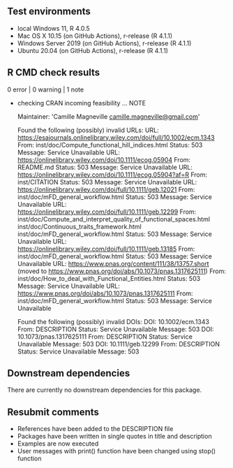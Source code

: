 ## Test environments

* local Windows 11, R 4.0.5
* Mac OS X 10.15 (on GitHub Actions), r-release (R 4.1.1)
* Windows Server 2019 (on GitHub Actions), r-release (R 4.1.1)
* Ubuntu 20.04 (on GitHub Actions), r-release (R 4.1.1)


## R CMD check results

0 error | 0 warning | 1 note

* checking CRAN incoming feasibility ... NOTE

  Maintainer: 'Camille Magneville <camille.magneville@gmail.com>'
  
  Found the following (possibly) invalid URLs:
    URL: https://esajournals.onlinelibrary.wiley.com/doi/full/10.1002/ecm.1343
      From: inst/doc/Compute_functional_hill_indices.html
      Status: 503
      Message: Service Unavailable
    URL: https://onlinelibrary.wiley.com/doi/10.1111/ecog.05904
      From: README.md
      Status: 503
      Message: Service Unavailable
    URL: https://onlinelibrary.wiley.com/doi/10.1111/ecog.05904?af=R
      From: inst/CITATION
      Status: 503
      Message: Service Unavailable
    URL: https://onlinelibrary.wiley.com/doi/full/10.1111/geb.12021
      From: inst/doc/mFD_general_workflow.html
      Status: 503
      Message: Service Unavailable
    URL: https://onlinelibrary.wiley.com/doi/full/10.1111/geb.12299
      From: inst/doc/Compute_and_interpret_quality_of_functional_spaces.html
            inst/doc/Continuous_traits_framework.html
            inst/doc/mFD_general_workflow.html
      Status: 503
      Message: Service Unavailable
    URL: https://onlinelibrary.wiley.com/doi/full/10.1111/geb.13185
      From: inst/doc/mFD_general_workflow.html
      Status: 503
      Message: Service Unavailable
    URL: https://www.pnas.org/content/111/38/13757.short (moved to https://www.pnas.org/doi/abs/10.1073/pnas.1317625111)
      From: inst/doc/How_to_deal_with_Functional_Entities.html
      Status: 503
      Message: Service Unavailable
    URL: https://www.pnas.org/doi/abs/10.1073/pnas.1317625111
      From: inst/doc/mFD_general_workflow.html
      Status: 503
      Message: Service Unavailable
  
  Found the following (possibly) invalid DOIs:
    DOI: 10.1002/ecm.1343
      From: DESCRIPTION
      Status: Service Unavailable
      Message: 503
    DOI: 10.1073/pnas.1317625111
      From: DESCRIPTION
      Status: Service Unavailable
      Message: 503
    DOI: 10.1111/geb.12299
      From: DESCRIPTION
      Status: Service Unavailable
      Message: 503



## Downstream dependencies

There are currently no downstream dependencies for this package.


## Resubmit comments

* References have been added to the DESCRIPTION file
* Packages have been written in single quotes in title and description
* Examples are now executed
* User messages with print() function have been changed using stop() function

